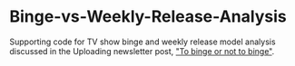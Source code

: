 # Binge-vs-Weekly-Release-Analysis
Supporting code for TV show binge and weekly release model analysis discussed in the Uploading newsletter post, ["To binge or not to binge"](https://uploading.substack.com/). 
